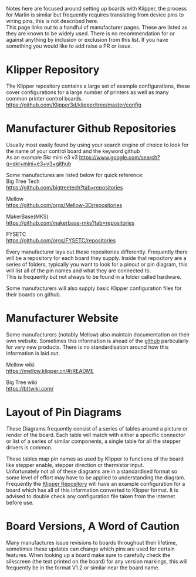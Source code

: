 Notes here are focused around setting up boards with Klipper, the process for Marlin is similar but frequently requires translating from device pins to wiring pins, this is not described here.   
This page links out to a handful of manufacturer pages. These are listed as they are known to be widely used. There is no recommendation for or against anything by inclusion or exclusion from this list. If you have something you would like to add raise a PR or issue.

# Klipper Repository
The Klipper repository contains a large set of example configurations, these cover configurations for a large number of printers as well as many common printer control boards.
<https://github.com/Klipper3d/klipper/tree/master/config>

# Manufacturer Github Repositories
Usually most easily found by using your search engine of choice to look for the name of your control board and the keyword github   
As an example Skr mini e3 v3 <https://www.google.com/search?q=skr+mini+e3+v3+github>   

Some manufactures are listed below for quick reference:   
Big Tree Tech   
<https://github.com/bigtreetech?tab=repositories>   

Mellow   
<https://github.com/orgs/Mellow-3D/repositories>   

MakerBase(MKS)   
<https://github.com/makerbase-mks?tab=repositories>   

FYSETC   
<https://github.com/orgs/FYSETC/repositories>   

Every manufacturer lays out these repositories differently. Frequently there will be a repository for each board they supply.
Inside that repository are a series of folders, typically you want to look for a pinout or pin diagram, this will list all of the pin names and what they are connected to.   
This is frequently but not always to be found in a folder called hardware.   
   
Some manufacturers will also supply basic Klipper configuration files for their boards on github.

# Manufacturer Website
Some manufacturers (notably Mellow) also maintain documentation on their own website. Sometimes this information is ahead of the [github](#manufactuer-github-repositories) particularly for very new products.
There is no standardisation around how this information is laid out.

Mellow wiki   
<https://mellow.klipper.cn/#/README>   

Big Tree wiki   
<https://bttwiki.com/>   

# Layout of Pin Diagrams
These Diagrams frequently consist of a series of tables around a picture or render of the board.
Each table will match with either a specific connector or list of a series of similar components, a single table for all the stepper drivers is common.

These tables map pin names as used by Klipper to functions of the board like stepper enable, stepper direction or thermistor input.   
Unfortunately not all of these diagrams are in a standardised format so some level of effort may have to be applied to understanding the diagram. Frequently the [Klipper Repository](#klipper-repository) will have an example configuration for a board which has all of this information converted to Klipper format. It is advised to double check any configuration file taken from the internet before use.


# Board Versions, A Word of Caution
Many manufactures issue revisions to boards throughout their lifetime, sometimes these updates can change which pins are used for certain features.
When looking up a board make sure to carefully check the silkscreen (the text printed on the board) for any version markings, this will frequently be in the format V1.2 or similar near the board name.
